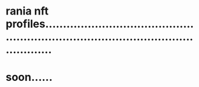 # rania nft profiles............................................................................................................
# soon......
